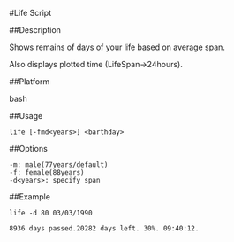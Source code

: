 #Life Script

##Description

Shows remains of days of your life based on average span.

Also displays plotted time (LifeSpan->24hours).

##Platform

bash

##Usage

	life [-fmd<years>] <barthday>
	
##Options

	-m: male(77years/default)
	-f: female(88years)
	-d<years>: specify span

##Example

	life -d 80 03/03/1990
	
	8936 days passed.20282 days left. 30%. 09:40:12.

